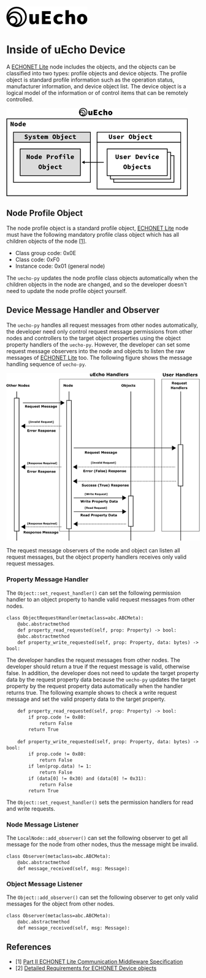 ![logo](img/logo.png)

# Inside of uEcho Device

A [ECHONET Lite][enet] node includes the objects, and the objects can be classified into two types: profile objects and device objects. The profile object is standard profile information such as the operation status, manufacturer information, and device object list. The device object is a logical model of the information or of control items that can be remotely controlled. 

![Device Objects](img/device_objects.png)

## Node Profile Object

The node profile object is a standard profile object, [ECHONET Lite][enet] node must have the following mandatory profile class object which has all children objects of the node [\[1\]][enet-spec].

- Class group code: 0x0E
- Class code: 0xF0
- Instance code: 0x01 (general node)

The `uecho-py` updates the node profile class objects automatically when the children objects in the node are changed, and so the developer doesn't need to update the node profile object yourself.

## Device Message Handler and Observer

The `uecho-py` handles all request messages from other nodes automatically, the developer need only control request message permissions from other nodes and controllers to the target object properties using the object property handlers of the `uecho-py`. However, the developer can set some request message observers into the node and objects to listen the raw messages of [ECHONET Lite][enet] too. The following figure shows the message handling sequence of `uecho-py`.

![Node Observers](img/node_msg_handler.png)

The request message observers of the node and object can listen all request messages, but the object property handlers receives only valid request messages.

### Property Message Handler

The `Object::set_request_handler()` can set the following permission handler to an object property to handle valid request messages from other nodes. 

```
class ObjectRequestHandler(metaclass=abc.ABCMeta):
    @abc.abstractmethod
    def property_read_requested(self, prop: Property) -> bool:
    @abc.abstractmethod
    def property_write_requested(self, prop: Property, data: bytes) -> bool:
```

The developer handles the request messages from other nodes. The developer should return a true if the request message is valid, otherwise false. In addition, the developer does not need to update the target property data by the request property data because the `uecho-py` updates the target property by the request property data automatically when the handler returns true. The following example shows to check a write request message and set the valid property data to the target property.

```
    def property_read_requested(self, prop: Property) -> bool:
        if prop.code != 0x80:
            return False
        return True

    def property_write_requested(self, prop: Property, data: bytes) -> bool:
        if prop.code != 0x80:
            return False
        if len(prop.data) != 1:
            return False
        if (data[0] != 0x30) and (data[0] != 0x31):
            return False
        return True
```

The `Object::set_request_handler()` sets the permission handlers for read and write requests.

### Node Message Listener

The `LocalNode::add_observer()` can set the following observer to get all message for the node from other nodes, thus the message might be invalid.

```
class Observer(metaclass=abc.ABCMeta):
    @abc.abstractmethod
    def message_received(self, msg: Message):
```

### Object Message Listener

The `Object::add_observer()` can set the following observer to get only valid messages for the object from other nodes.

```
class Observer(metaclass=abc.ABCMeta):
    @abc.abstractmethod
    def message_received(self, msg: Message):
```

## References

- \[1\] [Part II ECHONET Lite Communication Middleware Specification][enet-spec]
- \[2\] [Detailed Requirements for ECHONET Device objects][enet-spec]

[enet]:http://echonet.jp/english/
[enet-spec]:http://www.echonet.gr.jp/english/spec/index.htm
